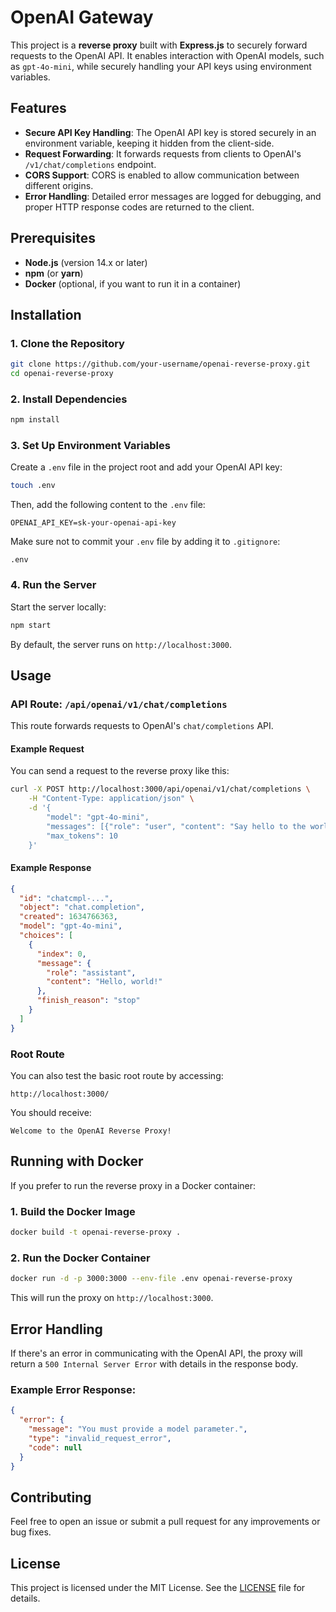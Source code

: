 # OpenAI Gateway

This project is a **reverse proxy** built with **Express.js** to securely forward requests to the OpenAI API. It enables interaction with OpenAI models, such as `gpt-4o-mini`, while securely handling your API keys using environment variables.

## Features

- **Secure API Key Handling**: The OpenAI API key is stored securely in an environment variable, keeping it hidden from the client-side.
- **Request Forwarding**: It forwards requests from clients to OpenAI's `/v1/chat/completions` endpoint.
- **CORS Support**: CORS is enabled to allow communication between different origins.
- **Error Handling**: Detailed error messages are logged for debugging, and proper HTTP response codes are returned to the client.

## Prerequisites

- **Node.js** (version 14.x or later)
- **npm** (or **yarn**)
- **Docker** (optional, if you want to run it in a container)

## Installation

### 1. Clone the Repository

```bash
git clone https://github.com/your-username/openai-reverse-proxy.git
cd openai-reverse-proxy
```

### 2. Install Dependencies

```bash
npm install
```

### 3. Set Up Environment Variables

Create a `.env` file in the project root and add your OpenAI API key:

```bash
touch .env
```

Then, add the following content to the `.env` file:

```
OPENAI_API_KEY=sk-your-openai-api-key
```

Make sure not to commit your `.env` file by adding it to `.gitignore`:

```
.env
```

### 4. Run the Server

Start the server locally:

```bash
npm start
```

By default, the server runs on `http://localhost:3000`.

## Usage

### API Route: `/api/openai/v1/chat/completions`

This route forwards requests to OpenAI's `chat/completions` API.

#### Example Request

You can send a request to the reverse proxy like this:

```bash
curl -X POST http://localhost:3000/api/openai/v1/chat/completions \
    -H "Content-Type: application/json" \
    -d '{
        "model": "gpt-4o-mini",
        "messages": [{"role": "user", "content": "Say hello to the world."}],
        "max_tokens": 10
    }'
```

#### Example Response

```json
{
  "id": "chatcmpl-...",
  "object": "chat.completion",
  "created": 1634766363,
  "model": "gpt-4o-mini",
  "choices": [
    {
      "index": 0,
      "message": {
        "role": "assistant",
        "content": "Hello, world!"
      },
      "finish_reason": "stop"
    }
  ]
}
```

### Root Route

You can also test the basic root route by accessing:

```
http://localhost:3000/
```

You should receive:

```
Welcome to the OpenAI Reverse Proxy!
```

## Running with Docker

If you prefer to run the reverse proxy in a Docker container:

### 1. Build the Docker Image

```bash
docker build -t openai-reverse-proxy .
```

### 2. Run the Docker Container

```bash
docker run -d -p 3000:3000 --env-file .env openai-reverse-proxy
```

This will run the proxy on `http://localhost:3000`.

## Error Handling

If there's an error in communicating with the OpenAI API, the proxy will return a `500 Internal Server Error` with details in the response body.

### Example Error Response:

```json
{
  "error": {
    "message": "You must provide a model parameter.",
    "type": "invalid_request_error",
    "code": null
  }
}
```

## Contributing

Feel free to open an issue or submit a pull request for any improvements or bug fixes.

## License

This project is licensed under the MIT License. See the [LICENSE](LICENSE) file for details.
